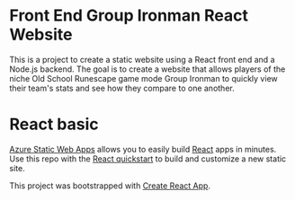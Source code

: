 # Front End Group Ironman React Website

This is a project to create a static website using a React front end and a Node.js backend. The goal is to create a website that allows players of the niche Old School Runescape game mode Group Ironman to quickly view their team's stats and see how they compare to one another.

# React basic

[Azure Static Web Apps](https://docs.microsoft.com/azure/static-web-apps/overview) allows you to easily build [React](https://reactjs.org/) apps in minutes. Use this repo with the [React quickstart](https://docs.microsoft.com/azure/static-web-apps/getting-started?tabs=react) to build and customize a new static site.

This project was bootstrapped with [Create React App](https://github.com/facebook/create-react-app).
